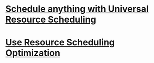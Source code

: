 # [Schedule anything with Universal Resource Scheduling](schedule-anything-with-universal-resource-scheduling.md)
# [Use Resource Scheduling Optimization](resource-scheduling-optimization.md)